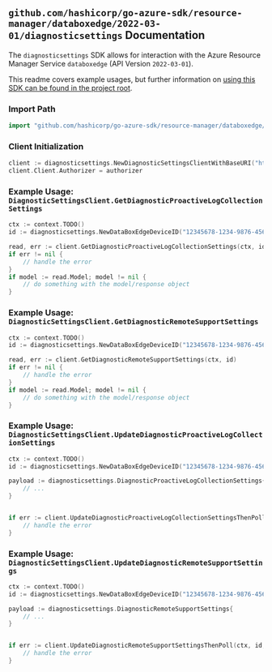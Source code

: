 
## `github.com/hashicorp/go-azure-sdk/resource-manager/databoxedge/2022-03-01/diagnosticsettings` Documentation

The `diagnosticsettings` SDK allows for interaction with the Azure Resource Manager Service `databoxedge` (API Version `2022-03-01`).

This readme covers example usages, but further information on [using this SDK can be found in the project root](https://github.com/hashicorp/go-azure-sdk/tree/main/docs).

### Import Path

```go
import "github.com/hashicorp/go-azure-sdk/resource-manager/databoxedge/2022-03-01/diagnosticsettings"
```


### Client Initialization

```go
client := diagnosticsettings.NewDiagnosticSettingsClientWithBaseURI("https://management.azure.com")
client.Client.Authorizer = authorizer
```


### Example Usage: `DiagnosticSettingsClient.GetDiagnosticProactiveLogCollectionSettings`

```go
ctx := context.TODO()
id := diagnosticsettings.NewDataBoxEdgeDeviceID("12345678-1234-9876-4563-123456789012", "example-resource-group", "dataBoxEdgeDeviceValue")

read, err := client.GetDiagnosticProactiveLogCollectionSettings(ctx, id)
if err != nil {
	// handle the error
}
if model := read.Model; model != nil {
	// do something with the model/response object
}
```


### Example Usage: `DiagnosticSettingsClient.GetDiagnosticRemoteSupportSettings`

```go
ctx := context.TODO()
id := diagnosticsettings.NewDataBoxEdgeDeviceID("12345678-1234-9876-4563-123456789012", "example-resource-group", "dataBoxEdgeDeviceValue")

read, err := client.GetDiagnosticRemoteSupportSettings(ctx, id)
if err != nil {
	// handle the error
}
if model := read.Model; model != nil {
	// do something with the model/response object
}
```


### Example Usage: `DiagnosticSettingsClient.UpdateDiagnosticProactiveLogCollectionSettings`

```go
ctx := context.TODO()
id := diagnosticsettings.NewDataBoxEdgeDeviceID("12345678-1234-9876-4563-123456789012", "example-resource-group", "dataBoxEdgeDeviceValue")

payload := diagnosticsettings.DiagnosticProactiveLogCollectionSettings{
	// ...
}


if err := client.UpdateDiagnosticProactiveLogCollectionSettingsThenPoll(ctx, id, payload); err != nil {
	// handle the error
}
```


### Example Usage: `DiagnosticSettingsClient.UpdateDiagnosticRemoteSupportSettings`

```go
ctx := context.TODO()
id := diagnosticsettings.NewDataBoxEdgeDeviceID("12345678-1234-9876-4563-123456789012", "example-resource-group", "dataBoxEdgeDeviceValue")

payload := diagnosticsettings.DiagnosticRemoteSupportSettings{
	// ...
}


if err := client.UpdateDiagnosticRemoteSupportSettingsThenPoll(ctx, id, payload); err != nil {
	// handle the error
}
```
